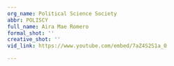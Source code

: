 ```yaml
---
org_name: Political Science Society
abbr: POLISCY
full_name: Aira Mae Romero
formal_shot: ''
creative_shot: ''
vid_link: https://www.youtube.com/embed/7aZ4S2S1a_0

---
```

